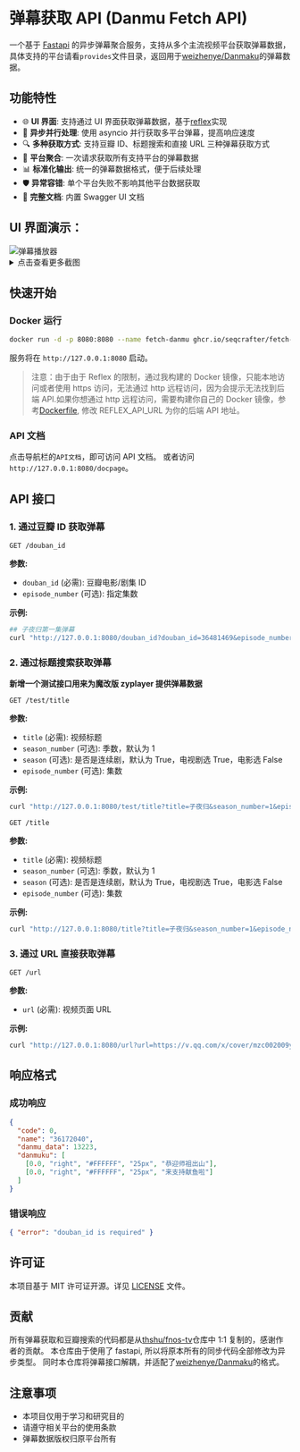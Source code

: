 # 弹幕获取 API (Danmu Fetch API)

一个基于 [Fastapi](https://github.com/tiangolo/fastapi) 的异步弹幕聚合服务，支持从多个主流视频平台获取弹幕数据，具体支持的平台请看`provides`文件目录，返回用于[weizhenye/Danmaku](https://github.com/weizhenye/Danmaku)的弹幕数据。

## 功能特性

- 🌐 **UI 界面**: 支持通过 UI 界面获取弹幕数据，基于[reflex](https://github.com/reflex-dev/reflex)实现
- 🚀 **异步并行处理**: 使用 asyncio 并行获取多平台弹幕，提高响应速度
- 🔍 **多种获取方式**: 支持豆瓣 ID、标题搜索和直接 URL 三种弹幕获取方式
- 🎯 **平台聚合**: 一次请求获取所有支持平台的弹幕数据
- 📊 **标准化输出**: 统一的弹幕数据格式，便于后续处理
- 🛡️ **异常容错**: 单个平台失败不影响其他平台数据获取
- 📖 **完整文档**: 内置 Swagger UI 文档

## UI 界面演示：

<img src="https://tncache1-f1.v3mh.com/image/2025/09/14/5ef321af4f2d63b5fc702860014e00c2.png" alt="弹幕播放器" style="max-width:600px">

<details>
  <summary>点击查看更多截图</summary>
  <img src="https://tncache1-f1.v3mh.com/image/2025/09/14/f8bec9a052404604a8dbe266a3c9e29b.png" alt="主页" style="max-width:600px">
  <img src="https://tncache1-f1.v3mh.com/image/2025/09/14/33579f0353ea588db93e297cb8c18291.png" alt="搜索页" style="max-width:600px">
  <img src="https://tncache1-f1.v3mh.com/image/2025/09/14/9dd918f1b909856caf9605ed72cd6d04.png" alt="详情页" style="max-width:600px">
  <img src="https://tncache1-f1.v3mh.com/image/2025/09/14/5ef321af4f2d63b5fc702860014e00c2.png" alt="播放页" style="max-width:600px">
</details>

## 快速开始

### Docker 运行

```bash
docker run -d -p 8080:8080 --name fetch-danmu ghcr.io/seqcrafter/fetch-danmu:2.4.0
```

服务将在 `http://127.0.0.1:8080` 启动。

> 注意：由于由于 Reflex 的限制，通过我构建的 Docker 镜像，只能本地访问或者使用 https 访问，无法通过 http 远程访问，因为会提示无法找到后端 API.如果你想通过 http 远程访问，需要构建你自己的 Docker 镜像，参考[Dockerfile](Dockerfile), 修改 REFLEX_API_URL 为你的后端 API 地址。

### API 文档

点击导航栏的`API文档`，即可访问 API 文档。
或者访问`http://127.0.0.1:8080/docpage`。

## API 接口

### 1. 通过豆瓣 ID 获取弹幕

```
GET /douban_id
```

**参数:**

- `douban_id` (必需): 豆瓣电影/剧集 ID
- `episode_number` (可选): 指定集数

**示例:**

```bash
## 子夜归第一集弹幕
curl "http://127.0.0.1:8080/douban_id?douban_id=36481469&episode_number=1"
```

### 2. 通过标题搜索获取弹幕

**新增一个测试接口用来为魔改版 zyplayer 提供弹幕数据**

```
GET /test/title
```

**参数:**

- `title` (必需): 视频标题
- `season_number` (可选): 季数，默认为 1
- `season` (可选): 是否是连续剧，默认为 True，电视剧选 True，电影选 False
- `episode_number` (可选): 集数

**示例:**

```bash
curl "http://127.0.0.1:8080/test/title?title=子夜归&season_number=1&episode_number=1&season=true"
```

```
GET /title
```

**参数:**

- `title` (必需): 视频标题
- `season_number` (可选): 季数，默认为 1
- `season` (可选): 是否是连续剧，默认为 True，电视剧选 True，电影选 False
- `episode_number` (可选): 集数

**示例:**

```bash
curl "http://127.0.0.1:8080/title?title=子夜归&season_number=1&episode_number=1&season=true"
```

### 3. 通过 URL 直接获取弹幕

```
GET /url
```

**参数:**

- `url` (必需): 视频页面 URL

**示例:**

```bash
curl "http://127.0.0.1:8080/url?url=https://v.qq.com/x/cover/mzc002009y0nzq8/z4101m43ng6.html"
```

## 响应格式

### 成功响应

```json
{
  "code": 0,
  "name": "36172040",
  "danmu_data": 13223,
  "danmuku": [
    [0.0, "right", "#FFFFFF", "25px", "恭迎师祖出山"],
    [0.0, "right", "#FFFFFF", "25px", "来支持献鱼啦"]
  ]
}
```

### 错误响应

```json
{ "error": "douban_id is required" }
```

## 许可证

本项目基于 MIT 许可证开源。详见 [LICENSE](LICENSE) 文件。

## 贡献

所有弹幕获取和豆瓣搜索的代码都是从[thshu/fnos-tv](https://github.com/thshu/fnos-tv)仓库中 1:1 复制的，感谢作者的贡献。
本仓库由于使用了 fastapi, 所以将原本所有的同步代码全部修改为异步类型。
同时本仓库将弹幕接口解耦，并适配了[weizhenye/Danmaku](https://github.com/weizhenye/Danmaku)的格式。

## 注意事项

- 本项目仅用于学习和研究目的
- 请遵守相关平台的使用条款
- 弹幕数据版权归原平台所有
